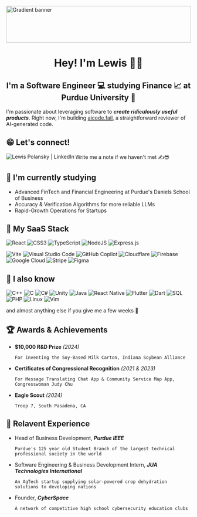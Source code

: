 <p align="center">
  <a href="https://linkedin.com/in/lewispolansky" target="_blank" rel="noreferrer">
    <div style="width: 100%; height: 100px; overflow: hidden; position: relative;">
      <img src="https://github.com/user-attachments/assets/8b9b5fbb-1733-41e8-9ff9-6c333251a690" alt="Gradient banner" style="width: 100%; position: absolute; top: 50%; transform: translateY(-50%);">
    </div>
  </a>
</p>

<h1 align="center">
Hey! I'm Lewis 👋🏼
</h1>

<h2 align="center">
I'm a Software Engineer 💻 studying Finance 📈 at Purdue University 🚂
</h2>

I'm passionate about leveraging software to _**create ridiculously useful products**_. Right now, I'm building [aicode.fail](https://aicode.fail), a straightforward reviewer of AI-generated code. 

## 😁 Let's connect!

<a href="https://www.linkedin.com/in/lewispolansky/">
<img align="left" src="https://img.shields.io/badge/linkedin-%230077B5.svg?style=for-the-badge&logo=linkedin&logoColor=white" alt="Lewis Polansky | LinkedIn"/>
</a>
Write me a note if we haven't met ✍️😎
<br />

## 📖 I'm currently studying

- Advanced FinTech and Financial Engineering at Purdue's Daniels School of Business
- Accuracy & Verification Algorithms for more reliable LLMs
- Rapid-Growth Operations for Startups 

## 💼 My SaaS Stack

![React](https://img.shields.io/badge/React-%2320232a.svg?style=for-the-badge&logo=react&logoColor=%2361DAFB)
![CSS3](https://img.shields.io/badge/css3-%231572B6.svg?style=for-the-badge&logo=css3&logoColor=white)
![TypeScript](https://img.shields.io/badge/typescript-%23007ACC.svg?style=for-the-badge&logo=typescript&logoColor=white)
![NodeJS](https://img.shields.io/badge/node.js-6DA55F?style=for-the-badge&logo=node.js&logoColor=white)
![Express.js](https://img.shields.io/badge/express.js-%23404d59.svg?style=for-the-badge&logo=express&logoColor=%2361DAFB)

![Vite](https://img.shields.io/badge/vite-%23646CFF.svg?style=for-the-badge&logo=vite&logoColor=white)
![Visual Studio Code](https://img.shields.io/badge/Visual%20Studio%20Code-0078d7.svg?style=for-the-badge&logo=visual-studio-code&logoColor=white)
![GitHub Copilot](https://img.shields.io/badge/github_copilot-8957E5?style=for-the-badge&logo=github-copilot&logoColor=white)
![Cloudflare](https://img.shields.io/badge/Cloudflare-F38020?style=for-the-badge&logo=Cloudflare&logoColor=white)
![Firebase](https://img.shields.io/badge/firebase-a08021?style=for-the-badge&logo=firebase&logoColor=ffcd34)
![Google Cloud](https://img.shields.io/badge/Google%20Cloud-%234285F4.svg?style=for-the-badge&logo=google-cloud&logoColor=white)
![Stripe](https://img.shields.io/badge/Stripe-5469d4?style=for-the-badge&logo=stripe&logoColor=ffffff)
![Figma](https://img.shields.io/badge/figma-%23F24E1E.svg?style=for-the-badge&logo=figma&logoColor=white)

## 🤯 I also know 
![C++](https://img.shields.io/badge/C%2B%2B-00599C?style=for-the-badge&logo=c%2B%2B&logoColor=white)
![C](https://img.shields.io/badge/C-00599C?style=for-the-badge&logo=c&logoColor=white)
![C#](https://img.shields.io/badge/C%23-239120?style=for-the-badge&logo=c-sharp&logoColor=white)
![Unity](https://img.shields.io/badge/Unity-000000?style=for-the-badge&logo=unity&logoColor=white)
![Java](https://img.shields.io/badge/Java-007396?style=for-the-badge&logo=java&logoColor=white)
![React Native](https://img.shields.io/badge/React_Native-20232A?style=for-the-badge&logo=react&logoColor=61DAFB)
![Flutter](https://img.shields.io/badge/Flutter-02569B?style=for-the-badge&logo=flutter&logoColor=white)
![Dart](https://img.shields.io/badge/Dart-0175C2?style=for-the-badge&logo=dart&logoColor=white)
![SQL](https://img.shields.io/badge/SQL-4479A1?style=for-the-badge&logo=sql&logoColor=white)
![PHP](https://img.shields.io/badge/PHP-777BB4?style=for-the-badge&logo=php&logoColor=white)
![Linux](https://img.shields.io/badge/Linux-FCC624?style=for-the-badge&logo=linux&logoColor=black)
![Vim](https://img.shields.io/badge/VIM-%2311AB00.svg?style=for-the-badge&logo=vim&logoColor=white)

and almost anything else if you give me a few weeks 🫡

## 🏆 Awards & Achievements

- **$10,000 R&D Prize** _(2024)_
  
  ```For inventing the Soy-Based Milk Carton, Indiana Soybean Alliance```

- **Certificates of Congressional Recognition** _(2021 & 2023)_

  ```For Message Translating Chat App & Community Service Map App, Congresswoman Judy Chu```
 
- **Eagle Scout** _(2024)_

  ```Troop 7, South Pasadena, CA```

## 🏢 Relavent Experience

- Head of Business Development, _**Purdue IEEE**_

  ```Purdue's 125 year old Student Branch of the largest technical professional society in the world```

- Software Engineering & Business Development Intern, _**JUA Technologies International**_

  ```An AgTech startup supplying solar-powered crop dehydration solutions to developing nations```

- Founder, _**CyberSpace**_

  ```A network of competitive high school cybersecurity education clubs```

